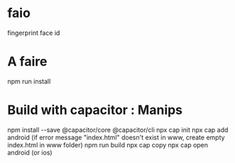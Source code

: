 # faio
fingerprint  face id

# A faire
npm run install

# Build with capacitor : Manips
npm install --save @capacitor/core @capacitor/cli
npx cap init
npx cap add android    (if error message "index.html" doesn't exist in www,  create empty index.html in www folder)
npm run build
npx cap copy
npx cap open android (or ios)


